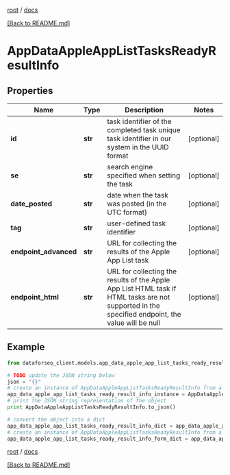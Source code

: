 [root](./../ "root") / [docs](./ "docs")

[[Back to README.md]](./../README.md "[Back to README.md]")

# AppDataAppleAppListTasksReadyResultInfo

## Properties

Name | Type | Description | Notes
------------ | ------------- | ------------- | -------------
**id** | **str** | task identifier of the completed task unique task identifier in our system in the UUID format | [optional]
**se** | **str** | search engine specified when setting the task | [optional]
**date_posted** | **str** | date when the task was posted (in the UTC format) | [optional]
**tag** | **str** | user-defined task identifier | [optional]
**endpoint_advanced** | **str** | URL for collecting the results of the Apple App List task | [optional]
**endpoint_html** | **str** | URL for collecting the results of the Apple App List HTML task if HTML tasks are not supported in the specified endpoint, the value will be null | [optional]

## Example

```python
from dataforseo_client.models.app_data_apple_app_list_tasks_ready_result_info import AppDataAppleAppListTasksReadyResultInfo

# TODO update the JSON string below
json = "{}"
# create an instance of AppDataAppleAppListTasksReadyResultInfo from a JSON string
app_data_apple_app_list_tasks_ready_result_info_instance = AppDataAppleAppListTasksReadyResultInfo.from_json(json)
# print the JSON string representation of the object
print AppDataAppleAppListTasksReadyResultInfo.to_json()

# convert the object into a dict
app_data_apple_app_list_tasks_ready_result_info_dict = app_data_apple_app_list_tasks_ready_result_info_instance.to_dict()
# create an instance of AppDataAppleAppListTasksReadyResultInfo from a dict
app_data_apple_app_list_tasks_ready_result_info_form_dict = app_data_apple_app_list_tasks_ready_result_info.from_dict(app_data_apple_app_list_tasks_ready_result_info_dict)
```

  

[root](./../ "root") / [docs](./ "docs")

[[Back to README.md]](./../README.md "[Back to README.md]")